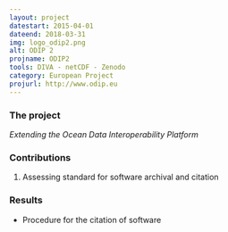 ```yaml
---
layout: project
datestart: 2015-04-01
dateend: 2018-03-31
img: logo_odip2.png
alt: ODIP 2
projname: ODIP2
tools: DIVA - netCDF - Zenodo
category: European Project
projurl: http://www.odip.eu
---
```


### The project

_Extending the Ocean Data Interoperability Platform_

### Contributions 

1. Assessing standard for software archival and citation

### Results

- Procedure for the citation of software
